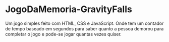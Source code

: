 # JogoDaMemoria-GravityFalls
Um jogo simples feito com HTML, CSS e JavaScript. Onde tem um contador de tempo baseado em segundos para saber quanto a pessoa demorou para completar o jogo e pode-se jogar quantas vezes quiser.
